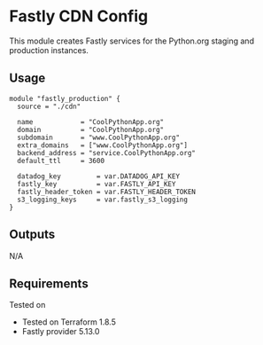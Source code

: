 # Fastly CDN Config

This module creates Fastly services for the Python.org staging and production instances.

## Usage

```hcl
module "fastly_production" {
  source = "./cdn"

  name            = "CoolPythonApp.org"
  domain          = "CoolPythonApp.org"
  subdomain       = "www.CoolPythonApp.org"
  extra_domains   = ["www.CoolPythonApp.org"]
  backend_address = "service.CoolPythonApp.org"
  default_ttl     = 3600

  datadog_key         = var.DATADOG_API_KEY
  fastly_key          = var.FASTLY_API_KEY
  fastly_header_token = var.FASTLY_HEADER_TOKEN
  s3_logging_keys     = var.fastly_s3_logging
}
```

## Outputs

N/A

## Requirements

Tested on 
- Tested on Terraform 1.8.5
- Fastly provider 5.13.0
